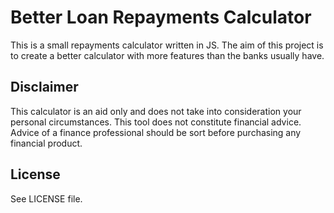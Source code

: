 Better Loan Repayments Calculator
=================================

This is a small repayments calculator written in JS. The aim of this project is to create a better calculator with more
features than the banks usually have.

## Disclaimer
This calculator is an aid only and does not take into consideration your personal circumstances. This tool does not
constitute financial advice. Advice of a finance professional should be sort before purchasing any financial product.

## License
See LICENSE file.